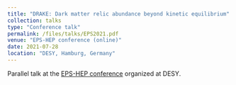 ```yaml
---
title: "DRAKE: Dark matter relic abundance beyond kinetic equilibrium" [SLIDES](http://ahryczuk.github.io/files/talks/EPS2021.pdf)
collection: talks
type: "Conference talk"
permalink: /files/talks/EPS2021.pdf
venue: "EPS-HEP conference (online)"
date: 2021-07-28
location: "DESY, Hamburg, Germany"
---
```


Parallel talk at the [EPS-HEP conference](https://www.eps-hep2021.eu) organized at DESY.
